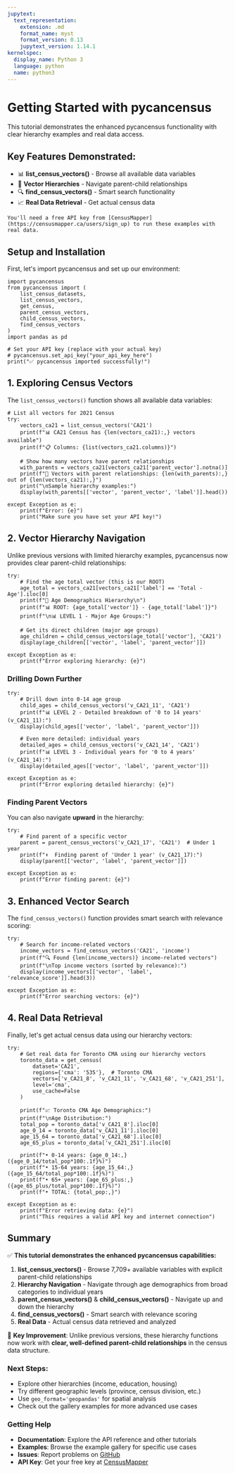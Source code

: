 ```yaml
---
jupytext:
  text_representation:
    extension: .md
    format_name: myst
    format_version: 0.13
    jupytext_version: 1.14.1
kernelspec:
  display_name: Python 3
  language: python
  name: python3
---
```


# Getting Started with pycancensus

This tutorial demonstrates the enhanced pycancensus functionality with clear hierarchy examples and real data access.

## Key Features Demonstrated:
- 📊 **list_census_vectors()** - Browse all available data variables
- 🌳 **Vector Hierarchies** - Navigate parent-child relationships
- 🔍 **find_census_vectors()** - Smart search functionality
- 📈 **Real Data Retrieval** - Get actual census data

```{note}
You'll need a free API key from [CensusMapper](https://censusmapper.ca/users/sign_up) to run these examples with real data.
```

## Setup and Installation

First, let's import pycancensus and set up our environment:

```{code-cell} python
import pycancensus
from pycancensus import (
    list_census_datasets, 
    list_census_vectors, 
    get_census,
    parent_census_vectors,
    child_census_vectors,
    find_census_vectors
)
import pandas as pd

# Set your API key (replace with your actual key)
# pycancensus.set_api_key("your_api_key_here")
print("✅ pycancensus imported successfully!")
```

## 1. Exploring Census Vectors

The `list_census_vectors()` function shows all available data variables:

```{code-cell} python
# List all vectors for 2021 Census
try:
    vectors_ca21 = list_census_vectors('CA21')
    print(f"📊 CA21 Census has {len(vectors_ca21):,} vectors available")
    print(f"📋 Columns: {list(vectors_ca21.columns)}")
    
    # Show how many vectors have parent relationships
    with_parents = vectors_ca21[vectors_ca21['parent_vector'].notna()]
    print(f"🔗 Vectors with parent relationships: {len(with_parents):,} out of {len(vectors_ca21):,}")
    print("\nSample hierarchy examples:")
    display(with_parents[['vector', 'parent_vector', 'label']].head())
    
except Exception as e:
    print(f"Error: {e}")
    print("Make sure you have set your API key!")
```

## 2. Vector Hierarchy Navigation

Unlike previous versions with limited hierarchy examples, pycancensus now provides clear parent-child relationships:

```{code-cell} python
try:
    # Find the age total vector (this is our ROOT)
    age_total = vectors_ca21[vectors_ca21['label'] == 'Total - Age'].iloc[0]
    print(f"🌳 Age Demographics Hierarchy\n")
    print(f"📊 ROOT: {age_total['vector']} - {age_total['label']}")
    print(f"\n📊 LEVEL 1 - Major Age Groups:")
    
    # Get its direct children (major age groups)
    age_children = child_census_vectors(age_total['vector'], 'CA21')
    display(age_children[['vector', 'label', 'parent_vector']])
    
except Exception as e:
    print(f"Error exploring hierarchy: {e}")
```

### Drilling Down Further

```{code-cell} python
try:
    # Drill down into 0-14 age group
    child_ages = child_census_vectors('v_CA21_11', 'CA21')
    print(f"📊 LEVEL 2 - Detailed breakdown of '0 to 14 years' (v_CA21_11):")
    display(child_ages[['vector', 'label', 'parent_vector']])
    
    # Even more detailed: individual years
    detailed_ages = child_census_vectors('v_CA21_14', 'CA21')
    print(f"📊 LEVEL 3 - Individual years for '0 to 4 years' (v_CA21_14):")
    display(detailed_ages[['vector', 'label', 'parent_vector']])
    
except Exception as e:
    print(f"Error exploring detailed hierarchy: {e}")
```

### Finding Parent Vectors

You can also navigate **upward** in the hierarchy:

```{code-cell} python
try:
    # Find parent of a specific vector
    parent = parent_census_vectors('v_CA21_17', 'CA21')  # Under 1 year
    print(f"⬆️  Finding parent of 'Under 1 year' (v_CA21_17):")
    display(parent[['vector', 'label', 'parent_vector']])
    
except Exception as e:
    print(f"Error finding parent: {e}")
```

## 3. Enhanced Vector Search

The `find_census_vectors()` function provides smart search with relevance scoring:

```{code-cell} python
try:
    # Search for income-related vectors
    income_vectors = find_census_vectors('CA21', 'income')
    print(f"🔍 Found {len(income_vectors)} income-related vectors")
    print(f"\nTop income vectors (sorted by relevance):")
    display(income_vectors[['vector', 'label', 'relevance_score']].head(3))
    
except Exception as e:
    print(f"Error searching vectors: {e}")
```

## 4. Real Data Retrieval

Finally, let's get actual census data using our hierarchy vectors:

```{code-cell} python
try:
    # Get real data for Toronto CMA using our hierarchy vectors
    toronto_data = get_census(
        dataset='CA21',
        regions={'cma': '535'},  # Toronto CMA
        vectors=['v_CA21_8', 'v_CA21_11', 'v_CA21_68', 'v_CA21_251'],
        level='cma',
        use_cache=False
    )
    
    print(f"📈 Toronto CMA Age Demographics:")
    print(f"\nAge Distribution:")
    total_pop = toronto_data['v_CA21_8'].iloc[0]
    age_0_14 = toronto_data['v_CA21_11'].iloc[0]
    age_15_64 = toronto_data['v_CA21_68'].iloc[0] 
    age_65_plus = toronto_data['v_CA21_251'].iloc[0]
    
    print(f"• 0-14 years: {age_0_14:,} ({age_0_14/total_pop*100:.1f}%)")
    print(f"• 15-64 years: {age_15_64:,} ({age_15_64/total_pop*100:.1f}%)")
    print(f"• 65+ years: {age_65_plus:,} ({age_65_plus/total_pop*100:.1f}%)")
    print(f"• TOTAL: {total_pop:,}")
    
except Exception as e:
    print(f"Error retrieving data: {e}")
    print("This requires a valid API key and internet connection")
```

## Summary

✅ **This tutorial demonstrates the enhanced pycancensus capabilities:**

1. **list_census_vectors()** - Browse 7,709+ available variables with explicit parent-child relationships
2. **Hierarchy Navigation** - Navigate through age demographics from broad categories to individual years
3. **parent_census_vectors()** & **child_census_vectors()** - Navigate up and down the hierarchy
4. **find_census_vectors()** - Smart search with relevance scoring 
5. **Real Data** - Actual census data retrieved and analyzed

🎯 **Key Improvement**: Unlike previous versions, these hierarchy functions now work with **clear, well-defined parent-child relationships** in the census data structure.

### Next Steps:
- Explore other hierarchies (income, education, housing)
- Try different geographic levels (province, census division, etc.)
- Use `geo_format='geopandas'` for spatial analysis
- Check out the gallery examples for more advanced use cases

### Getting Help

- **Documentation**: Explore the API reference and other tutorials
- **Examples**: Browse the example gallery for specific use cases
- **Issues**: Report problems on [GitHub](https://github.com/dshkol/pycancensus/issues)
- **API Key**: Get your free key at [CensusMapper](https://censusmapper.ca/users/sign_up)